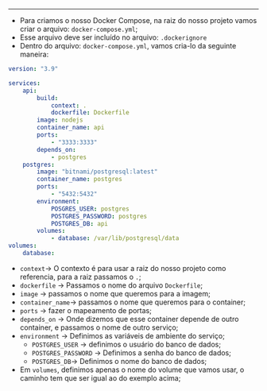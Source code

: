 ___
- Para criamos o nosso Docker Compose, na raiz do nosso projeto vamos criar o arquivo: `docker-compose.yml`;
- Esse arquivo deve ser incluído no arquivo: `.dockerignore`
- Dentro do arquivo: `docker-compose.yml`, vamos cria-lo da seguinte maneira:
```yml
version: "3.9"

services:
	api:
		build:
			context: .
			dockerfile: Dockerfile
		image: nodejs
		container_name: api
		ports:
			- "3333:3333"
		depends_on:
			- postgres
	postgres:
		image: "bitnami/postgresql:latest"
		container_name: postgres
		ports:
			- "5432:5432"
		environment:
			POSGRES_USER: postgres
			POSTGRES_PASSWORD: postgres
			POSTGRES_DB: api
		volumes:
			- database: /var/lib/postgresql/data
volumes:
	database:
```
- `context`-> O contexto é para usar a raiz do nosso projeto como referencia, para a raiz passamos o `.`;
- `dockerfile` -> Passamos o nome do arquivo `Dockerfile`;
- `image` -> passamos o nome que queremos para a imagem;
- `container_name`-> passamos o nome que queremos para o container;
- `ports` -> fazer o mapeamento de portas;
- `depends_on` -> Onde dizemos que esse container depende de outro container, e passamos o nome de outro serviço;
- `environment` -> Definimos as variáveis de ambiente do serviço;
	- `POSTGRES_USER` -> definimos o usuário do banco de dados;
	- `POSTGRES_PASSWORD` -> Definimos a senha do banco de dados;
	- `POSTGRES_DB`-> Definimos o nome do banco de dados;
- Em `volumes`, definimos apenas o nome do volume que vamos usar, o caminho tem que ser igual ao do exemplo acima;